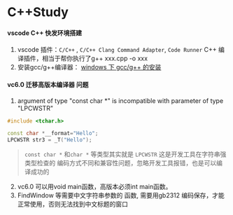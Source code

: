 # C++Study

#### vscode C++ 快发环境搭建
1. vscode 插件：`C/C++` , `C/C++ Clang Command Adapter`, `Code Runner` C++ 编译插件，相当于帮你执行了g++ xxx.cpp -o xxx
2. 安装gcc/g++编译器： [windows 下 gcc/g++ 的安装](https://blog.csdn.net/qq_38080117/article/details/78022390)

#### vc6.0 迁移高版本编译器 问题
1. argument of type "const char *" is incompatible with parameter of type "LPCWSTR"
``` cpp
#include <tchar.h>

const char *__format="Hello";
LPCWSTR str3 = _T("Hello");
```
>`const char *` 和`char *` 等类型其实就是 `LPCWSTR` 这是开发工具在字符串强类型检查的 编码方式不同和兼容性问题，忽略开发工具报错，也是可以编译成功的
2. vc6.0 可以用void main函数，高版本必须int main函数。
3. FindWindow 等需要中文字符串参数的 函数, 需要用gb2312 编码保存，才能正常使用，否则无法找到中文标题的窗口